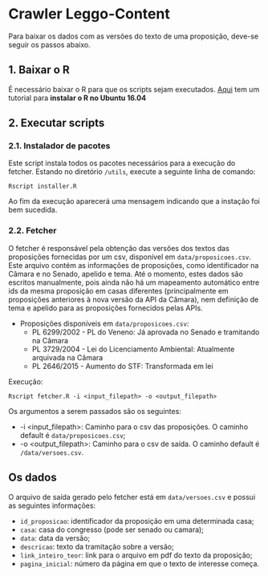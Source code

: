# Crawler Leggo-Content

Para baixar os dados com as versões do texto de uma proposição, deve-se seguir os passos abaixo.

## 1. Baixar o R
É necessário baixar o R para que os scripts sejam executados. [Aqui](https://www.digitalocean.com/community/tutorials/how-to-install-r-on-ubuntu-16-04-2) tem um tutorial para **instalar o R no Ubuntu 16.04**

## 2. Executar scripts

### 2.1. Instalador de pacotes

Este script instala todos os pacotes necessários para a execução do fetcher. Estando no diretório `/utils`, execute a seguinte linha de comando:

```
Rscript installer.R
```

Ao fim da execução aparecerá uma mensagem indicando que a instação foi bem sucedida.

### 2.2. Fetcher

O fetcher é responsável pela obtenção das versões dos textos das proposições fornecidas por um csv, disponível em `data/proposicoes.csv`. Este arquivo contém as informações de proposições, como identificador na Câmara e no Senado, apelido e tema. Até o momento, estes dados são escritos manualmente, pois ainda não há um mapeamento automático entre ids da mesma proposição em casas diferentes (principalmente em proposições anteriores à nova versão da API da Câmara), nem definição de tema e apelido para as proposições fornecidos pelas APIs.

* Proposições disponíveis em `data/proposicoes.csv`:
  * PL 6299/2002 - PL do Veneno: Já aprovada no Senado e tramitando na Câmara
  * PL 3729/2004 - Lei do Licenciamento Ambiental: Atualmente arquivada na Câmara
  * PL 2646/2015 - Aumento do STF: Transformada em lei

Execução:
```
Rscript fetcher.R -i <input_filepath> -o <output_filepath>
```
Os argumentos a serem passados são os seguintes:
 * -i <input_filepath>: Caminho para o csv das proposições. O caminho default é `data/proposicoes.csv`;
 * -o <output_filepath>: Caminho para o csv de saída. O caminho default é `/data/versoes.csv`.

 ## Os dados

O arquivo de saída gerado pelo fetcher está em `data/versoes.csv` e possui as seguintes informações:
 * `id_proposicao`: identificador da proposição em uma determinada casa;
 * `casa`: casa do congresso (pode ser senado ou camara);
 * `data`: data da versão;
 * `descricao`: texto da tramitação sobre a versão;
 * `link_inteiro_teor`: link para o arquivo em pdf do texto da proposição;
 * `pagina_inicial`: número da página em que o texto de interesse começa.
